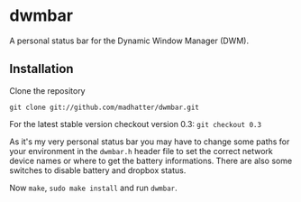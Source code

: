 # dwmbar

A personal status bar for the Dynamic Window Manager (DWM).

## Installation

Clone the repository

```git clone git://github.com/madhatter/dwmbar.git```

For the latest stable version checkout version 0.3:
`git checkout 0.3`

As it's my very personal status bar you may have to change
some paths for your environment in the `dwmbar.h` header file
to set the correct network device names or where to get the
battery informations.
There are also some switches to disable battery and dropbox status.

Now `make`, `sudo make install` and run `dwmbar`.

